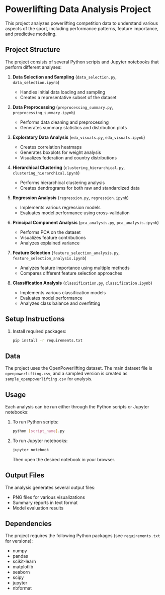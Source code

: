 # Powerlifting Data Analysis Project

This project analyzes powerlifting competition data to understand various aspects of the sport, including performance patterns, feature importance, and predictive modeling.

## Project Structure

The project consists of several Python scripts and Jupyter notebooks that perform different analyses:

1. **Data Selection and Sampling** (`data_selection.py`, `data_selection.ipynb`)
   - Handles initial data loading and sampling
   - Creates a representative subset of the dataset

2. **Data Preprocessing** (`preprocessing_summary.py`, `preprocessing_summary.ipynb`)
   - Performs data cleaning and preprocessing
   - Generates summary statistics and distribution plots

3. **Exploratory Data Analysis** (`eda_visuals.py`, `eda_visuals.ipynb`)
   - Creates correlation heatmaps
   - Generates boxplots for weight analysis
   - Visualizes federation and country distributions

4. **Hierarchical Clustering** (`clustering_hierarchical.py`, `clustering_hierarchical.ipynb`)
   - Performs hierarchical clustering analysis
   - Creates dendrograms for both raw and standardized data

5. **Regression Analysis** (`regression.py`, `regression.ipynb`)
   - Implements various regression models
   - Evaluates model performance using cross-validation

6. **Principal Component Analysis** (`pca_analysis.py`, `pca_analysis.ipynb`)
   - Performs PCA on the dataset
   - Visualizes feature contributions
   - Analyzes explained variance

7. **Feature Selection** (`feature_selection_analysis.py`, `feature_selection_analysis.ipynb`)
   - Analyzes feature importance using multiple methods
   - Compares different feature selection approaches

8. **Classification Analysis** (`classification.py`, `classification.ipynb`)
   - Implements various classification models
   - Evaluates model performance
   - Analyzes class balance and overfitting

## Setup Instructions

1. Install required packages:
   ```bash
   pip install -r requirements.txt
   ```

## Data

The project uses the OpenPowerlifting dataset. The main dataset file is `openpowerlifting.csv`, and a sampled version is created as `sample_openpowerlifting.csv` for analysis.

## Usage

Each analysis can be run either through the Python scripts or Jupyter notebooks:

1. To run Python scripts:
   ```bash
   python [script_name].py
   ```

2. To run Jupyter notebooks:
   ```bash
   jupyter notebook
   ```
   Then open the desired notebook in your browser.

## Output Files

The analysis generates several output files:
- PNG files for various visualizations
- Summary reports in text format
- Model evaluation results

## Dependencies

The project requires the following Python packages (see `requirements.txt` for versions):
- numpy
- pandas
- scikit-learn
- matplotlib
- seaborn
- scipy
- jupyter
- nbformat
